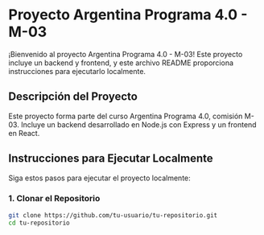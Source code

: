 # Proyecto Argentina Programa 4.0 - M-03

¡Bienvenido al proyecto Argentina Programa 4.0 - M-03! Este proyecto incluye un backend y frontend, y este archivo README proporciona instrucciones para ejecutarlo localmente.

## Descripción del Proyecto

Este proyecto forma parte del curso Argentina Programa 4.0, comisión M-03. Incluye un backend desarrollado en Node.js con Express y un frontend en React.

## Instrucciones para Ejecutar Localmente

Siga estos pasos para ejecutar el proyecto localmente:

### 1. Clonar el Repositorio

```bash
git clone https://github.com/tu-usuario/tu-repositorio.git
cd tu-repositorio
